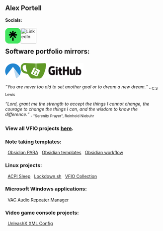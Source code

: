 ## Alex Portell
**Socials:**</br></br>
[<img title="Linktree" align="left" width="50" height="50" src="./linktr.ee.png"/>](https://linktr.ee/alexportell)
[<img title="LinkedIn" align="left" width="50" height="50" src="./linkedin.com.ico"/>](https://linkedin.com/in/portellam)
</br></br>

**Software portfolio mirrors:**</br></br>
[<img title="Codeberg" align="left" width="50" height="50" src="./codeberg.org.png"/>](https://codeberg.org/portellam)
[<img title="Gitea" align="left" height="50" src="./gitea.com.png"/>](https://gitea.com/portellam)
[<img title="GitHub" align="left" height="50" src="./github.com.png"/>](https://github.com/portellam)
</br></br>
---
*“You are never too old to set another goal or to dream a new dream.“* <sub>- C.S Lewis</sub>

*“Lord, grant me the strength to accept the things I cannot change,
the courage to change the things I can,
and the wisdom to know the difference.“* <sub>- "Serenity Prayer", Reinhold Niebuhr</sub>

### View all VFIO projects [here][github07].

### Note taking templates:

&nbsp;&nbsp;[Obsidian PARA][github03]
&nbsp;&nbsp;[Obsidian templates][github04]
&nbsp;&nbsp;[Obsidian workflow][github05]

### Linux projects:

&nbsp;&nbsp;[ACPI Sleep][github01]
&nbsp;&nbsp;[Lockdown.sh][github02]
&nbsp;&nbsp;[VFIO Collection][github08]

### Microsoft Windows applications:

&nbsp;&nbsp;[VAC Audio Repeater Manager][github07]

### Video game console projects:

&nbsp;&nbsp;[UnleashX XML Config][github06]

[github01]:   https://github.com/portellam/acpi-sleep
[github02]:   https://github.com/portellam/lockdown.sh
[github03]:   https://github.com/portellam/obsidian-para
[github04]:   https://github.com/portellam/obsidian-templates
[github05]:   https://github.com/portellam/obsidian-workflow
[github06]:   https://github.com/portellam/unleashx-xml-config
[github07]:   https://github.com/portellam/vac-audio-repeater-manager
[github08]:   https://github.com/portellam/vfio-collection